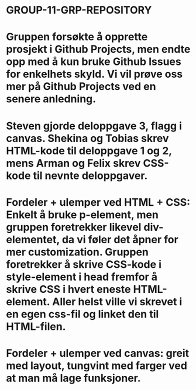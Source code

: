 # GROUP-11-GRP-REPOSITORY

# Gruppen forsøkte å opprette prosjekt i Github Projects, men endte opp med å kun bruke Github Issues for enkelhets skyld. Vi vil prøve oss mer på Github Projects ved en senere anledning.
# Steven gjorde deloppgave 3, flagg i canvas. Shekina og Tobias skrev HTML-kode til deloppgave 1 og 2, mens Arman og Felix skrev CSS-kode til nevnte deloppgaver.

# Fordeler + ulemper ved HTML + CSS: Enkelt å bruke p-element, men gruppen foretrekker likevel div-elementet, da vi føler det åpner for mer customization. Gruppen foretrekker å skrive CSS-kode i style-element i head fremfor å skrive CSS i hvert eneste HTML-element. Aller helst ville vi skrevet i en egen css-fil og linket den til HTML-filen.

# Fordeler + ulemper ved canvas: greit med layout, tungvint med farger ved at man må lage funksjoner.
